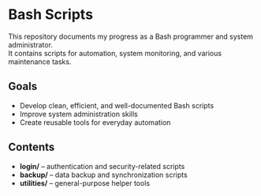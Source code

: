 # Bash Scripts

This repository documents my progress as a Bash programmer and system administrator.  
It contains scripts for automation, system monitoring, and various maintenance tasks.

## Goals
- Develop clean, efficient, and well-documented Bash scripts
- Improve system administration skills
- Create reusable tools for everyday automation

## Contents
- **login/** – authentication and security-related scripts  
- **backup/** – data backup and synchronization scripts  
- **utilities/** – general-purpose helper tools
